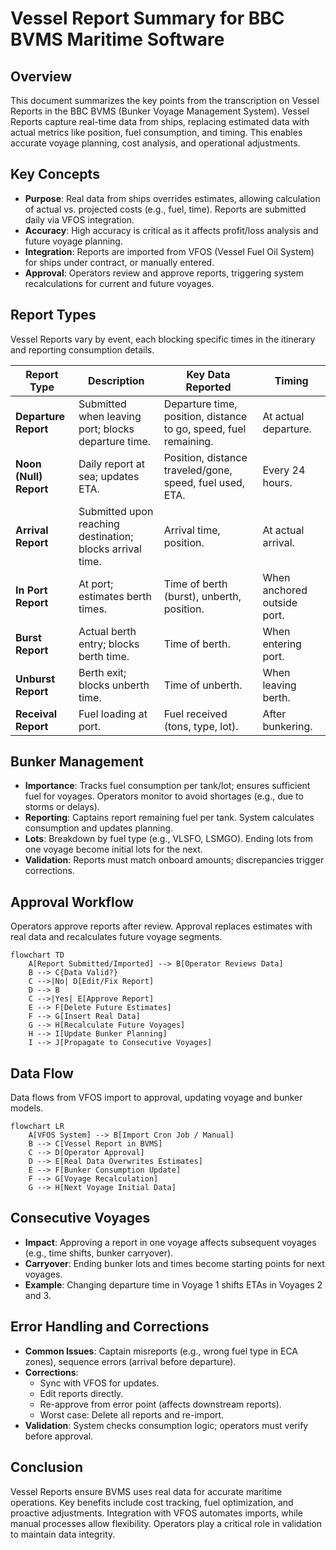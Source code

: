 # Vessel Report Summary for BBC BVMS Maritime Software

## Overview

This document summarizes the key points from the transcription on Vessel Reports in the BBC BVMS (Bunker Voyage Management System). Vessel Reports capture real-time data from ships, replacing estimated data with actual metrics like position, fuel consumption, and timing. This enables accurate voyage planning, cost analysis, and operational adjustments.

## Key Concepts

- **Purpose**: Real data from ships overrides estimates, allowing calculation of actual vs. projected costs (e.g., fuel, time). Reports are submitted daily via VFOS integration.
- **Accuracy**: High accuracy is critical as it affects profit/loss analysis and future voyage planning.
- **Integration**: Reports are imported from VFOS (Vessel Fuel Oil System) for ships under contract, or manually entered.
- **Approval**: Operators review and approve reports, triggering system recalculations for current and future voyages.

## Report Types

Vessel Reports vary by event, each blocking specific times in the itinerary and reporting consumption details.

| Report Type            | Description                                               | Key Data Reported                                                | Timing                      |
| ---------------------- | --------------------------------------------------------- | ---------------------------------------------------------------- | --------------------------- |
| **Departure Report**   | Submitted when leaving port; blocks departure time.       | Departure time, position, distance to go, speed, fuel remaining. | At actual departure.        |
| **Noon (Null) Report** | Daily report at sea; updates ETA.                         | Position, distance traveled/gone, speed, fuel used, ETA.         | Every 24 hours.             |
| **Arrival Report**     | Submitted upon reaching destination; blocks arrival time. | Arrival time, position.                                          | At actual arrival.          |
| **In Port Report**     | At port; estimates berth times.                           | Time of berth (burst), unberth, position.                        | When anchored outside port. |
| **Burst Report**       | Actual berth entry; blocks berth time.                    | Time of berth.                                                   | When entering port.         |
| **Unburst Report**     | Berth exit; blocks unberth time.                          | Time of unberth.                                                 | When leaving berth.         |
| **Receival Report**    | Fuel loading at port.                                     | Fuel received (tons, type, lot).                                 | After bunkering.            |

## Bunker Management

- **Importance**: Tracks fuel consumption per tank/lot; ensures sufficient fuel for voyages. Operators monitor to avoid shortages (e.g., due to storms or delays).
- **Reporting**: Captains report remaining fuel per tank. System calculates consumption and updates planning.
- **Lots**: Breakdown by fuel type (e.g., VLSFO, LSMGO). Ending lots from one voyage become initial lots for the next.
- **Validation**: Reports must match onboard amounts; discrepancies trigger corrections.

## Approval Workflow

Operators approve reports after review. Approval replaces estimates with real data and recalculates future voyage segments.

```mermaid
flowchart TD
    A[Report Submitted/Imported] --> B[Operator Reviews Data]
    B --> C{Data Valid?}
    C -->|No| D[Edit/Fix Report]
    D --> B
    C -->|Yes| E[Approve Report]
    E --> F[Delete Future Estimates]
    F --> G[Insert Real Data]
    G --> H[Recalculate Future Voyages]
    H --> I[Update Bunker Planning]
    I --> J[Propagate to Consecutive Voyages]
```

## Data Flow

Data flows from VFOS import to approval, updating voyage and bunker models.

```mermaid
flowchart LR
    A[VFOS System] --> B[Import Cron Job / Manual]
    B --> C[Vessel Report in BVMS]
    C --> D[Operator Approval]
    D --> E[Real Data Overwrites Estimates]
    E --> F[Bunker Consumption Update]
    F --> G[Voyage Recalculation]
    G --> H[Next Voyage Initial Data]
```

## Consecutive Voyages

- **Impact**: Approving a report in one voyage affects subsequent voyages (e.g., time shifts, bunker carryover).
- **Carryover**: Ending bunker lots and times become starting points for next voyages.
- **Example**: Changing departure time in Voyage 1 shifts ETAs in Voyages 2 and 3.

## Error Handling and Corrections

- **Common Issues**: Captain misreports (e.g., wrong fuel type in ECA zones), sequence errors (arrival before departure).
- **Corrections**:
  - Sync with VFOS for updates.
  - Edit reports directly.
  - Re-approve from error point (affects downstream reports).
  - Worst case: Delete all reports and re-import.
- **Validation**: System checks consumption logic; operators must verify before approval.

## Conclusion

Vessel Reports ensure BVMS uses real data for accurate maritime operations. Key benefits include cost tracking, fuel optimization, and proactive adjustments. Integration with VFOS automates imports, while manual processes allow flexibility. Operators play a critical role in validation to maintain data integrity.
